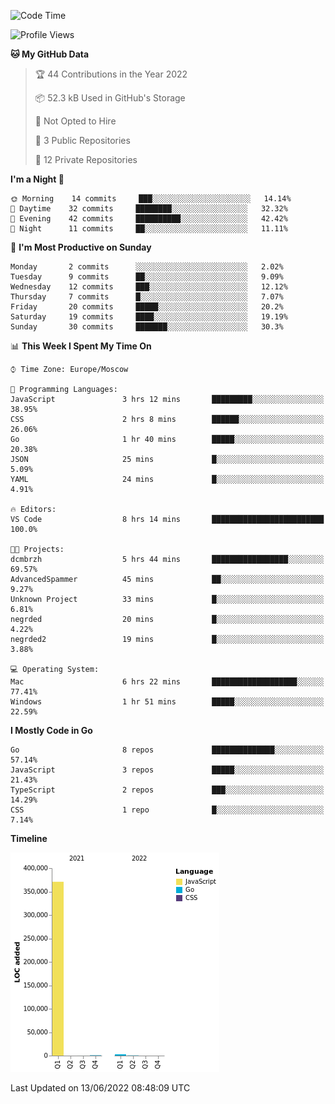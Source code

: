 <!--START_SECTION:waka-->
![Code Time](http://img.shields.io/badge/Code%20Time-330%20hrs%2027%20mins-blue)

![Profile Views](http://img.shields.io/badge/Profile%20Views-0-blue)

**🐱 My GitHub Data** 

> 🏆 44 Contributions in the Year 2022
 > 
> 📦 52.3 kB Used in GitHub's Storage 
 > 
> 🚫 Not Opted to Hire
 > 
> 📜 3 Public Repositories 
 > 
> 🔑 12 Private Repositories  
 > 
**I'm a Night 🦉** 

```text
🌞 Morning    14 commits     ███░░░░░░░░░░░░░░░░░░░░░░   14.14% 
🌆 Daytime    32 commits     ████████░░░░░░░░░░░░░░░░░   32.32% 
🌃 Evening    42 commits     ██████████░░░░░░░░░░░░░░░   42.42% 
🌙 Night      11 commits     ██░░░░░░░░░░░░░░░░░░░░░░░   11.11%

```
📅 **I'm Most Productive on Sunday** 

```text
Monday       2 commits      ░░░░░░░░░░░░░░░░░░░░░░░░░   2.02% 
Tuesday      9 commits      ██░░░░░░░░░░░░░░░░░░░░░░░   9.09% 
Wednesday    12 commits     ███░░░░░░░░░░░░░░░░░░░░░░   12.12% 
Thursday     7 commits      █░░░░░░░░░░░░░░░░░░░░░░░░   7.07% 
Friday       20 commits     █████░░░░░░░░░░░░░░░░░░░░   20.2% 
Saturday     19 commits     ████░░░░░░░░░░░░░░░░░░░░░   19.19% 
Sunday       30 commits     ███████░░░░░░░░░░░░░░░░░░   30.3%

```


📊 **This Week I Spent My Time On** 

```text
⌚︎ Time Zone: Europe/Moscow

💬 Programming Languages: 
JavaScript               3 hrs 12 mins       █████████░░░░░░░░░░░░░░░░   38.95% 
CSS                      2 hrs 8 mins        ██████░░░░░░░░░░░░░░░░░░░   26.06% 
Go                       1 hr 40 mins        █████░░░░░░░░░░░░░░░░░░░░   20.38% 
JSON                     25 mins             █░░░░░░░░░░░░░░░░░░░░░░░░   5.09% 
YAML                     24 mins             █░░░░░░░░░░░░░░░░░░░░░░░░   4.91%

🔥 Editors: 
VS Code                  8 hrs 14 mins       █████████████████████████   100.0%

🐱‍💻 Projects: 
dcmbrzh                  5 hrs 44 mins       █████████████████░░░░░░░░   69.57% 
AdvancedSpammer          45 mins             ██░░░░░░░░░░░░░░░░░░░░░░░   9.27% 
Unknown Project          33 mins             █░░░░░░░░░░░░░░░░░░░░░░░░   6.81% 
negrded                  20 mins             █░░░░░░░░░░░░░░░░░░░░░░░░   4.22% 
negrded2                 19 mins             █░░░░░░░░░░░░░░░░░░░░░░░░   3.88%

💻 Operating System: 
Mac                      6 hrs 22 mins       ███████████████████░░░░░░   77.41% 
Windows                  1 hr 51 mins        █████░░░░░░░░░░░░░░░░░░░░   22.59%

```

**I Mostly Code in Go** 

```text
Go                       8 repos             ██████████████░░░░░░░░░░░   57.14% 
JavaScript               3 repos             █████░░░░░░░░░░░░░░░░░░░░   21.43% 
TypeScript               2 repos             ███░░░░░░░░░░░░░░░░░░░░░░   14.29% 
CSS                      1 repo              █░░░░░░░░░░░░░░░░░░░░░░░░   7.14%

```


**Timeline**

![Chart not found](https://raw.githubusercontent.com/jeezft/jeezft/main/charts/bar_graph.png) 


 Last Updated on 13/06/2022 08:48:09 UTC
<!--END_SECTION:waka-->
